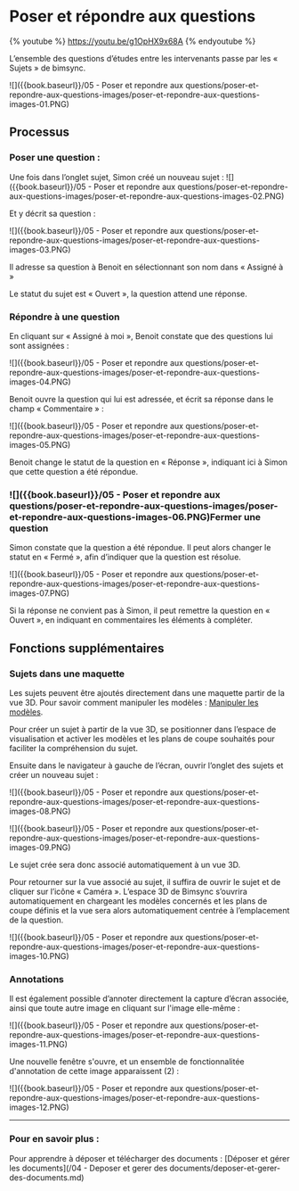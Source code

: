 # Poser et répondre aux questions

{% youtube %}
https://youtu.be/g1OpHX9x68A
{% endyoutube %}

L’ensemble des questions d’études entre les intervenants passe par les « Sujets » de bimsync.

![]({{book.baseurl}}/05 - Poser et repondre aux questions/poser-et-repondre-aux-questions-images/poser-et-repondre-aux-questions-images-01.PNG)


## Processus

### Poser une question :

Une fois dans l’onglet sujet, Simon créé un nouveau sujet :
![]({{book.baseurl}}/05 - Poser et repondre aux questions/poser-et-repondre-aux-questions-images/poser-et-repondre-aux-questions-images-02.PNG)

Et y décrit sa question :

![]({{book.baseurl}}/05 - Poser et repondre aux questions/poser-et-repondre-aux-questions-images/poser-et-repondre-aux-questions-images-03.PNG)

Il adresse sa question à Benoit en sélectionnant son nom dans « Assigné à »

Le statut du sujet est « Ouvert », la question attend une réponse.

### Répondre à une question

En cliquant sur « Assigné à moi », Benoit constate que des questions lui sont assignées :

![]({{book.baseurl}}/05 - Poser et repondre aux questions/poser-et-repondre-aux-questions-images/poser-et-repondre-aux-questions-images-04.PNG)

Benoit ouvre la question qui lui est adressée, et écrit sa réponse dans le champ « Commentaire » :

![]({{book.baseurl}}/05 - Poser et repondre aux questions/poser-et-repondre-aux-questions-images/poser-et-repondre-aux-questions-images-05.PNG)

Benoit change le statut de la question en « Réponse », indiquant ici à Simon que cette question a été répondue.

### ![]({{book.baseurl}}/05 - Poser et repondre aux questions/poser-et-repondre-aux-questions-images/poser-et-repondre-aux-questions-images-06.PNG)Fermer une question

Simon constate que la question a été répondue. Il peut alors changer le statut en « Fermé », afin d’indiquer que la question est résolue.

![]({{book.baseurl}}/05 - Poser et repondre aux questions/poser-et-repondre-aux-questions-images/poser-et-repondre-aux-questions-images-07.PNG)

Si la réponse ne convient pas à Simon, il peut remettre la question en « Ouvert », en indiquant en commentaires les éléments à compléter.

## Fonctions supplémentaires

### Sujets dans une maquette

Les sujets peuvent être ajoutés directement dans une maquette partir de la vue 3D. Pour savoir comment manipuler les modèles : [Manipuler les modèles](/02_PlateformeBIM/Manipuler-les-modeles.md).

Pour créer un sujet à partir de la vue 3D, se positionner dans l’espace de visualisation et activer les modèles et les plans de coupe souhaités pour faciliter la compréhension du sujet.

Ensuite dans le navigateur à gauche de l’écran, ouvrir l’onglet des sujets et créer un nouveau sujet :

![]({{book.baseurl}}/05 - Poser et repondre aux questions/poser-et-repondre-aux-questions-images/poser-et-repondre-aux-questions-images-08.PNG)

![]({{book.baseurl}}/05 - Poser et repondre aux questions/poser-et-repondre-aux-questions-images/poser-et-repondre-aux-questions-images-09.PNG)

Le sujet crée sera donc associé automatiquement à un vue 3D.

Pour retourner sur la vue associé au sujet, il suffira de ouvrir le sujet et de cliquer sur l’icône « Caméra ». L’espace 3D de Bimsync s’ouvrira automatiquement en chargeant les modèles concernés et les plans de coupe définis et la vue sera alors automatiquement centrée à l’emplacement de la question.

![]({{book.baseurl}}/05 - Poser et repondre aux questions/poser-et-repondre-aux-questions-images/poser-et-repondre-aux-questions-images-10.PNG)

### Annotations

Il est également possible d’annoter directement la capture d’écran associée, ainsi que toute autre image en cliquant sur l'image elle-même :

![]({{book.baseurl}}/05 - Poser et repondre aux questions/poser-et-repondre-aux-questions-images/poser-et-repondre-aux-questions-images-11.PNG)

Une nouvelle fenêtre s'ouvre, et un ensemble de fonctionnalitée d'annotation de cette image apparaissent (2) :

![]({{book.baseurl}}/05 - Poser et repondre aux questions/poser-et-repondre-aux-questions-images/poser-et-repondre-aux-questions-images-12.PNG)

---

### Pour en savoir plus :

Pour apprendre à déposer et télécharger des documents : [Déposer et gérer les documents](/04 - Deposer et gerer des documents/deposer-et-gerer-des-documents.md)
